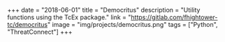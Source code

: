 +++
date = "2018-06-01"
title = "Democritus"
description = "Utility functions using the TcEx package."
link = "https://gitlab.com/fhightower-tc/democritus"
image = "img/projects/democritus.png"
tags = ["Python", "ThreatConnect"]
+++
